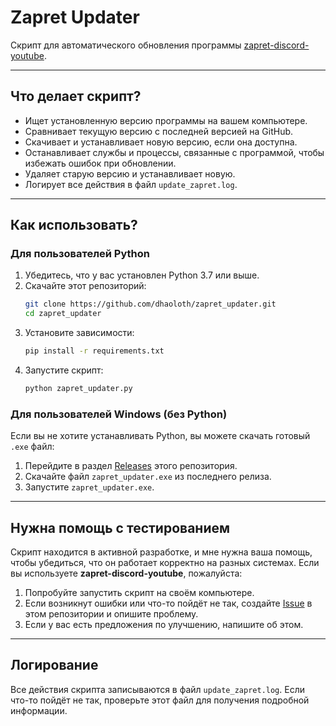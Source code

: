 # Zapret Updater

Скрипт для автоматического обновления программы [zapret-discord-youtube](https://github.com/Flowseal/zapret-discord-youtube).

---

## Что делает скрипт?

- Ищет установленную версию программы на вашем компьютере.
- Сравнивает текущую версию с последней версией на GitHub.
- Скачивает и устанавливает новую версию, если она доступна.
- Останавливает службы и процессы, связанные с программой, чтобы избежать ошибок при обновлении.
- Удаляет старую версию и устанавливает новую.
- Логирует все действия в файл `update_zapret.log`.

---

## Как использовать?

### Для пользователей Python

1. Убедитесь, что у вас установлен Python 3.7 или выше.
2. Скачайте этот репозиторий:
   ```bash
   git clone https://github.com/dhaoloth/zapret_updater.git
   cd zapret_updater
   ```
3. Установите зависимости:
   ```bash
   pip install -r requirements.txt
   ```
4. Запустите скрипт:
   ```bash
   python zapret_updater.py
   ```

### Для пользователей Windows (без Python)

Если вы не хотите устанавливать Python, вы можете скачать готовый `.exe` файл:

1. Перейдите в раздел [Releases](https://github.com/dhaoloth/zapret_updater/releases) этого репозитория.
2. Скачайте файл `zapret_updater.exe` из последнего релиза.
3. Запустите `zapret_updater.exe`.

---

## Нужна помощь с тестированием

Скрипт находится в активной разработке, и мне нужна ваша помощь, чтобы убедиться, что он работает корректно на разных системах. Если вы используете **zapret-discord-youtube**, пожалуйста:

1. Попробуйте запустить скрипт на своём компьютере.
2. Если возникнут ошибки или что-то пойдёт не так, создайте [Issue](https://github.com/dhaoloth/zapret_updater/issues) в этом репозитории и опишите проблему.
3. Если у вас есть предложения по улучшению, напишите об этом.

---

## Логирование

Все действия скрипта записываются в файл `update_zapret.log`. Если что-то пойдёт не так, проверьте этот файл для получения подробной информации.
